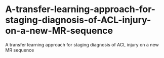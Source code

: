 # A-transfer-learning-approach-for-staging-diagnosis-of-ACL-injury-on-a-new-MR-sequence
A transfer learning approach for staging diagnosis of ACL injury on a new MR sequence
